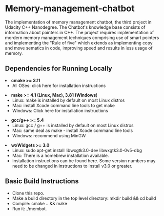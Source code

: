 # Memory-management-chatbot

<p>The implementation of memory management chatbot, the third project in Udacity C++ Nanodegree. The Chatbot's knowledge base consists of information about pointers in C++. The project requires implementation of mordern memory management techniques comprising use of smart pointers and implementing the "Rule of five" which extends as implementing copy and move sematics in code, improving speed and results in less usage of memory.</p>

<h2>Dependencies for Running Locally</h2>



<li><b>cmake >= 3.11</b>
        <ul>
            <li>All OSes: click here for installation instructions</li>
        </ul>
</li>

<li>
    <b>make >= 4.1 (Linux, Mac), 3.81 (Windows)</b>
        <ul>
            <li>Linux: make is installed by default on most Linux distros</li>
        
<li>Mac: install Xcode command line tools to get make</li>
</li>
            <li>Windows: Click here for installation instructions</li>
</ul>
    </li>

<li><b>gcc/g++ >= 5.4</b>
        <ul>
            <li>Linux: gcc / g++ is installed by default on most Linux distros</li>
        
<li>Mac: same deal as make - install Xcode command line tools</li>
    </li>
            <li>Windows: recommend using MinGW</li>
</ul>
    </li>

<li><b>wxWidgets >= 3.0</b>
        <ul>
            <li>Linux: sudo apt-get install libwxgtk3.0-dev libwxgtk3.0-0v5-dbg</li>
        
<li>Mac: There is a homebrew installation available.</li>
    </li>
            <li>Installation instructions can be found here. Some version numbers may need to be changed in instructions to install v3.0 or greater.</li>
    </li>
</ul>
    </li>

<h2>Basic Build Instructions</h2>
<ul>
    <li>Clone this repo.</li>
    <li>Make a build directory in the top level directory: mkdir build && cd build</li>
    <li>Compile: cmake .. && make</li>
    <li>Run it: ./membot.</li>
</ul>

